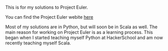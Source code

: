 This is for my solutions to Project Euler.

You can find the Project Euler webite <a href='http://projecteuler.net/'>here</a>

Most of my solutions are in Python, but will soon be in Scala as well. The main reason for working on Project Euler is as a learning process. This began when I started teaching myself Python at HackerSchool and am now recently teaching myself Scala. 